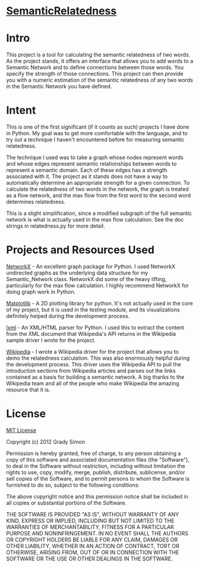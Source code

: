 [SemanticRelatedness](https://github.com/genre/SemanticRelatedness)
=======

# Intro
This project is a tool for calculating the semantic relatedness of two words. As the project stands, it offers an interface that allows you to add words to a Semantic Network and to define connections between those words. You specify the strength of those connections. This project can then provide you with a numeric estimation of the semantic relatedness of any two words in the Semantic Network you have defined.

# Intent
This is one of the first significant (if it counts as such) projects I have done in Python. My goal was to get more comfortable with the language, and to try out a technique I haven't encountered before for measuring semantic relatedness.

The technique I used was to take a graph whose nodes represent words and whose edges represent semantic relationships between words to represent a semantic domain. Each of these edges has a strength associated with it. The project as it stands does not have a way to automatically determine an appropriate strength for a given connection. To calculate the relatedness of two words in the network, the graph is treated as a flow network, and the max flow from the first word to the second word determines relatedness.

This is a slight simplification, since a modified subgraph of the full semantic network is what is actually used in the max flow calculation. See the doc strings in relatedness.py for more detail.

# Projects and Resources Used

[NetworkX](http://networkx.lanl.gov/index.html) - An excellent graph  package for Python. I used NetworkX undirected graphs as the underlying data structure for my Semantic_Network class. NetworkX did some of the heavy lifting, particularly for the max flow calculation. I highly recommend NetworkX for doing graph work in Python.

[Matplotlib](http://matplotlib.sourceforge.net/) - A 2D plotting library for python. It's not actually used in the core of my project, but it is used in the testing module, and its visualizations definitely helped during the development process.

[lxml](http://lxml.de/) - An XML/HTML parser for Python. I used this to extract the content from the XML document that Wikipedia's API returns in the Wikipedia sample driver I wrote for the project.

[Wikipedia](http://www.wikipedia.org/) - I wrote a Wikipedia driver for the project that allows you to demo the relatedness calculation. This was also enormously helpful during the development process. This driver uses the Wikipedia API to pull the introduction sections from Wikipedia articles and parses out the links contained as a basis for building a semantic network. A big thanks to the Wikipedia team and all of the people who make Wikipedia the amazing resource that it is.

# License

[MIT License](http://opensource.org/licenses/MIT)

Copyright (c) 2012 Grady Simon

Permission is hereby granted, free of charge, to any person obtaining a copy of this software and associated documentation files (the "Software"), to deal in the Software without restriction, including without limitation the rights to use, copy, modify, merge, publish, distribute, sublicense, and/or sell copies of the Software, and to permit persons to whom the Software is furnished to do so, subject to the following conditions:

The above copyright notice and this permission notice shall be included in all copies or substantial portions of the Software.

THE SOFTWARE IS PROVIDED "AS IS", WITHOUT WARRANTY OF ANY KIND, EXPRESS OR IMPLIED, INCLUDING BUT NOT LIMITED TO THE WARRANTIES OF MERCHANTABILITY, FITNESS FOR A PARTICULAR PURPOSE AND NONINFRINGEMENT. IN NO EVENT SHALL THE AUTHORS OR COPYRIGHT HOLDERS BE LIABLE FOR ANY CLAIM, DAMAGES OR OTHER LIABILITY, WHETHER IN AN ACTION OF CONTRACT, TORT OR OTHERWISE, ARISING FROM, OUT OF OR IN CONNECTION WITH THE SOFTWARE OR THE USE OR OTHER DEALINGS IN THE SOFTWARE.
